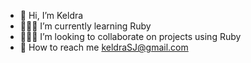 - 👋 Hi, I’m Keldra
- 👩🏾‍🎓 I’m currently learning Ruby
- 👩🏾‍💻 I’m looking to collaborate on projects using Ruby
- 📧 How to reach me keldraSJ@gmail.com

